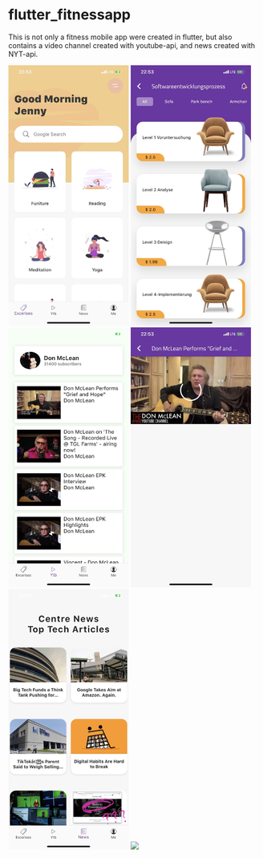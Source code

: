 # flutter_fitnessapp
This is not only a fitness mobile app were created in flutter, but also contains a video channel created with youtube-api, and  news created with NYT-api.

<p float="left">
  <img src="shown_pics\1.jpg" width="240">
  <img src="shown_pics\2.jpg" width="240">
  <img src="shown_pics\3.jpg" width="240">
  <img src="shown_pics\4.jpg" width="240">
  <img src="shown_pics\5.jpg" width="240">
  <img src="shown_pics\6.jpg" width="240">
</p>

